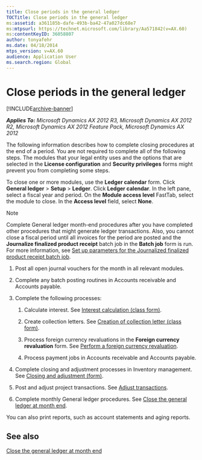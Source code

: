 ```yaml
---
title: Close periods in the general ledger
TOCTitle: Close periods in the general ledger
ms:assetid: a361185b-dafe-493b-ba42-47a027dc68e7
ms:mtpsurl: https://technet.microsoft.com/library/Aa571842(v=AX.60)
ms:contentKeyID: 36058807
author: tonyafehr
ms.date: 04/18/2014
mtps_version: v=AX.60
audience: Application User
ms.search.region: Global
---
```


# Close periods in the general ledger 


[!INCLUDE[archive-banner](includes/archive-banner.md)]


_**Applies To:** Microsoft Dynamics AX 2012 R3, Microsoft Dynamics AX 2012 R2, Microsoft Dynamics AX 2012 Feature Pack, Microsoft Dynamics AX 2012_

The following information describes how to complete closing procedures at the end of a period. You are not required to complete all of the following steps. The modules that your legal entity uses and the options that are selected in the **License configuration** and **Security privileges** forms might prevent you from completing some steps.

To close one or more modules, use the **Ledger calendar** form. Click **General ledger** \> **Setup** \> **Ledger**. Click **Ledger calendar**. In the left pane, select a fiscal year and period. On the **Module access level** FastTab, select the module to close. In the **Access level** field, select **None**.


> [!NOTE]
> <P>Complete General ledger month-end procedures after you have completed other procedures that might generate ledger transactions. Also, you cannot close a fiscal period until all invoices for the period are posted and the <STRONG>Journalize finalized product receipt</STRONG> batch job in the <STRONG>Batch job</STRONG> form is run. For more information, see <A href="set-up-parameters-for-the-journalized-finalized-product-receipt-batch-job.md">Set up parameters for the Journalized finalized product receipt batch job</A>.</P>



1.  Post all open journal vouchers for the month in all relevant modules.

2.  Complete any batch posting routines in Accounts receivable and Accounts payable.

3.  Complete the following processes:
    
    1.  Calculate interest. See [Interest calculation (class form)](https://technet.microsoft.com/library/aa600712\(v=ax.60\)).
    
    2.  Create collection letters. See [Creation of collection letter (class form)](https://technet.microsoft.com/library/aa616523\(v=ax.60\)).
    
    3.  Process foreign currency revaluations in the **Foreign currency revaluation** form. See [Perform a foreign currency revaluation](perform-a-foreign-currency-revaluation.md).
    
    4.  Process payment jobs in Accounts receivable and Accounts payable.

4.  Complete closing and adjustment processes in Inventory management. See [Closing and adjustment (form)](https://technet.microsoft.com/library/aa553192\(v=ax.60\)).

5.  Post and adjust project transactions. See [Adjust transactions](adjust-transactions.md).

6.  Complete monthly General ledger procedures. See [Close the general ledger at month end](close-the-general-ledger-at-month-end.md).

You can also print reports, such as account statements and aging reports.

## See also

[Close the general ledger at month end](close-the-general-ledger-at-month-end.md)

  


